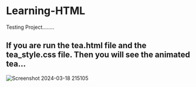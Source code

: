 # Learning-HTML
Testing Project........ 

## If you are run the tea.html file and the tea_style.css file. Then you will see the animated tea...

![Screenshot 2024-03-18 215105](https://github.com/NAYEMA26/Learning-HTML/assets/134846919/1dd55f4b-c034-47c7-bf56-9101a3425d6c)

